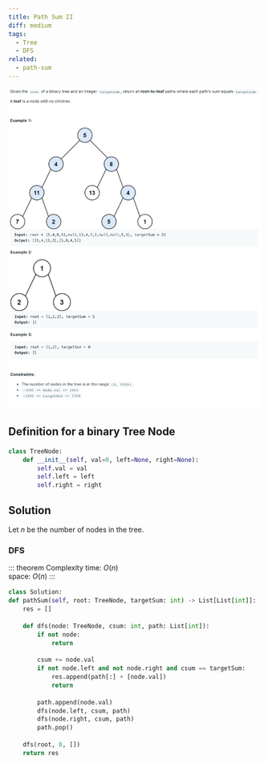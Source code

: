 ```yaml
---
title: Path Sum II
diff: medium
tags:
  - Tree
  - DFS
related:
  - path-sum
---
```


<img class="medium-zoom" src="/algo/path-sum-ii.png" alt="https://leetcode.com/problems/path-sum-ii">

## Definition for a binary Tree Node

```py
class TreeNode:
    def __init__(self, val=0, left=None, right=None):
        self.val = val
        self.left = left
        self.right = right
```

## Solution

Let $n$ be the number of nodes in the tree.

### DFS

::: theorem Complexity
time: $O(n)$  
space: $O(n)$
:::

```py
class Solution:
def pathSum(self, root: TreeNode, targetSum: int) -> List[List[int]]:
    res = []

    def dfs(node: TreeNode, csum: int, path: List[int]):
        if not node:
            return

        csum += node.val
        if not node.left and not node.right and csum == targetSum:
            res.append(path[:] + [node.val])
            return

        path.append(node.val)
        dfs(node.left, csum, path)
        dfs(node.right, csum, path)
        path.pop()

    dfs(root, 0, [])
    return res
```
